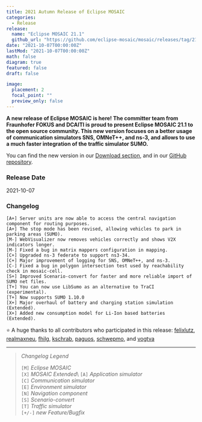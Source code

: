 ```yaml
---
title: 2021 Autumn Release of Eclipse MOSAIC
categories:
  - Release
release:
  name: "Eclipse MOSAIC 21.1"
  github_url: "https://github.com/eclipse-mosaic/mosaic/releases/tag/21.1"
date: "2021-10-07T00:00:00Z"
lastMod: "2021-10-07T00:00:00Z"
math: false
diagram: true
featured: false
draft: false

image:
  placement: 2
  focal_point: ""
  preview_only: false
---
```


**A new release of Eclipse MOSAIC is here! The committer team from Fraunhofer FOKUS and DCAITI is proud to present Eclipse MOSAIC 21.1 to the open source community. 
This new version focuses on a better usage of communication simulators SNS, OMNeT++, and ns-3, and allows to use a much faster integration of the traffic simulator SUMO.**

You can find the new version in our [Download section](/download), and in our [GitHub repository](https://github.com/eclipse-mosaic/mosaic).

### Release Date
2021-10-07

### Changelog

```shell
[A+] Server units are now able to access the central navigation component for routing purposes.
[A+] The stop mode has been revised, allowing vehicles to park in parking areas (SUMO).
[M-] WebVisualizer now removes vehicles correctly and shows V2X indicators longer.
[M-] Fixed a bug in matrix mappers configuration in mapping.
[C+] Upgraded ns-3 federate to support ns3-34.
[C+] Major improvement of logging for SNS, OMNeT++, and ns-3.
[C-] Fixed a bug in polygon intersection test used by reachability check in mosaic-cell.
[S+] Improved Scenario-convert for faster and more reliable import of SUMO net files.
[T+] You can now use LibSumo as an alternative to TraCI (experimental).
[T+] Now supports SUMO 1.10.0
[X+] Major overhaul of battery and charging station simulation (Extended).
[X+] Added new consumption model for Li-Ion based batteries (Extended).
```

:star: A huge thanks to all contributors who participated in this release:
[ <i class="fab fa-github"></i> felixlutz](https://github.com/felixlutz),
[ <i class="fab fa-github"></i> realmaxneu](https://github.com/realmaxneu),
[ <i class="fab fa-github"></i> fhilg](https://github.com/fhilg),
[ <i class="fab fa-github"></i> kschrab](https://github.com/kschrab),
[ <i class="fab fa-github"></i> paguos](https://github.com/paguos),
[ <i class="fab fa-github"></i> schwepmo](https://github.com/schwepmo), and 
[ <i class="fab fa-github"></i> vogtva](https://github.com/vogtfa)

---

> _Changelog Legend_
>   
> `[M]` _Eclipse MOSAIC_\
> `[X]` _MOSAIC Extended_\ 
> `[A]` _Application simulator_\
> `[C]` _Communication simulator_\
> `[E]` _Environment simulator_\
> `[N]` _Navigation component_\
> `[S]` _Scenario-convert_\
> `[T]` _Traffic simulator_\
> `[+/-]` _new Feature/Bugfix_